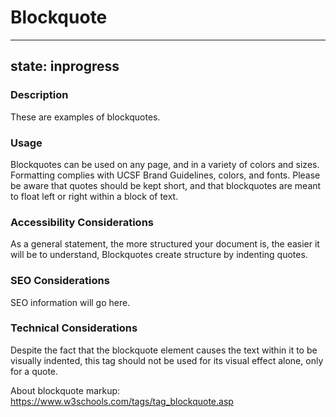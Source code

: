 # Blockquote

---
state: inprogress
---

### Description
These are examples of blockquotes.

### Usage
Blockquotes can be used on any page, and in a variety of colors and sizes. Formatting complies with UCSF Brand Guidelines, colors, and fonts. Please be aware that quotes should be kept short, and that blockquotes are meant to float left or right within a block of text.

### Accessibility Considerations
As a general statement, the more structured your document is, the easier it will be to understand, Blockquotes create structure by indenting quotes.

### SEO Considerations
SEO information will go here.

### Technical Considerations
Despite the fact that the blockquote element causes the text within it to be visually indented, this tag should not be used for its visual effect alone, only for a quote.

About blockquote markup: https://www.w3schools.com/tags/tag_blockquote.asp
